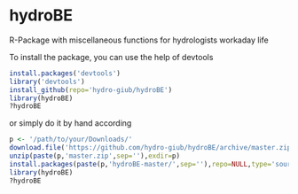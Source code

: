 # hydroBE
R-Package with miscellaneous functions for hydrologists workaday life

To install the package, you can use the help of devtools

```r
install.packages('devtools')
library('devtools')
install_github(repo='hydro-giub/hydroBE')
library(hydroBE)
?hydroBE
```

or simply do it by hand according

```r
p <- '/path/to/your/Downloads/'
download.file('https://github.com/hydro-giub/hydroBE/archive/master.zip',destfile=paste(p,'master.zip',sep=''))
unzip(paste(p,'master.zip',sep=''),exdir=p)
install.packages(paste(p,'hydroBE-master/',sep=''),repo=NULL,type='source')
library(hydroBE)
?hydroBE
```
